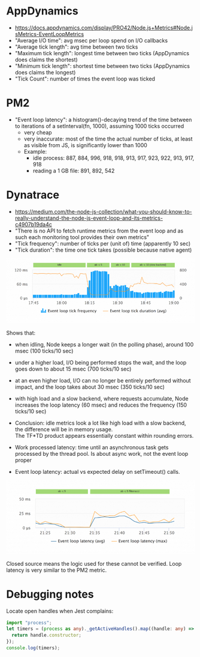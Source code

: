 # AppDynamics

- https://docs.appdynamics.com/display/PRO42/Node.js+Metrics#Node.jsMetrics-EventLoopMetrics
- "Average I/O time": avg msec per loop spend on I/O callbacks
- "Average tick length": avg time between two ticks
- "Maximum tick length": longest time between two ticks (AppDynamics does claims the shortest)
- "Minimum tick length": shortest time between two ticks (AppDynamics does claims the longest)
- "Tick Count": number of times the event loop was ticked

# PM2

- "Event loop latency": a histogram()-decaying trend of the time between to iterations 
  of a setInterval(fn, 1000), assuming 1000 ticks occurred
  - very cheap
  - very inaccurate: most of the time the actual number of ticks, at least as
    visible from JS, is significantly lower than 1000
  - Example:
    - idle process: 887, 884, 996, 918, 918, 913, 917, 923, 922, 913, 917, 918
    - reading a 1 GB file: 891, 892, 542    

# Dynatrace

- https://medium.com/the-node-js-collection/what-you-should-know-to-really-understand-the-node-js-event-loop-and-its-metrics-c4907b19da4c
- "There is no API to fetch runtime metrics from the event loop and as such each monitoring tool provides their own metrics"
- "Tick frequency": number of ticks per (unit of) time (apparently 10 sec)
- "Tick duration": the time one tick takes (possible because native agent)

![Dynatrace ticks](dynatrace-ticks.png)

Shows that:

- when idling, Node keeps a longer wait (in the polling phase), around 100 msec 
  (100 ticks/10 sec)
- under a higher load, I/O being performed stops the wait, and the loop goes down
  to about 15 msec (700 ticks/10 sec)
- at an even higher load, I/O can no longer be entirely performed without impact,
  and the loop takes about 30 msec (350 ticks/10 sec)
- with high load and a slow backend, where requests accumulate, Node increases the
  loop latency (60 msec) and reduces the frequency (150 ticks/10 sec)
- Conclusion: idle metrics look a lot like high load with a slow backend, the 
  difference will be in memory usage.  
The TF*TD product appears essentially constant within rounding errors.
  

- Work processed latency: time until an asynchronous task gets processed by the 
  thread pool. Is about async work, not the event loop proper
- Event loop latency: actual vs expected delay on setTimeout() calls.

![Dynatrace loop](dynatrace-loop.png)

Closed source means the logic used for these cannot be verified. Loop latency is
very similar to the PM2 metric.

# Debugging notes

Locate open handles when Jest complains:

```typescript
import "process";
let timers = (process as any)._getActiveHandles().map((handle: any) => {
  return handle.constructor;
});
console.log(timers);
```
